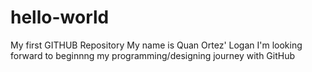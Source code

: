 # hello-world
My first GITHUB Repository
My name is Quan Ortez' Logan
   I'm looking forward to beginnng my programming/designing journey with GitHub
